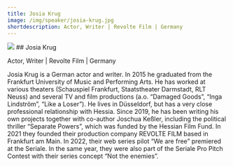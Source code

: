 ```yaml
---
title: Josia Krug 
image: /img/speaker/josia-krug.jpg
shortdescription: Actor, Writer | Revolte Film | Germany 
---
```

<img src="/img/speaker/josia-krug.jpg">
## Josia Krug 

Actor, Writer | Revolte Film | Germany

Josia Krug is a German actor and writer. In 2015 he graduated from the Frankfurt University of Music and Performing Arts. He has worked at various theaters (Schauspiel Frankfurt, Staatstheater Darmstadt, RLT Neuss) and several TV and film productions (a.o. “Damaged Goods”, “Inga Lindström”, “Like a Loser”). He lives in Düsseldorf, but has a very close professional relationship with Hessia. Since 2019, he has been writing his own projects together with co-author Joschua Keßler, including the political thriller “Separate Powers”, which was funded by the Hessian Film Fund. In 2021 they founded their production company REVOLTE FILM based in Frankfurt am Main. In 2022, their web series pilot “We are free” premiered at the Seriale. In the same year, they were also part of the Seriale Pro Pitch Contest with their series concept “Not the enemies”.

